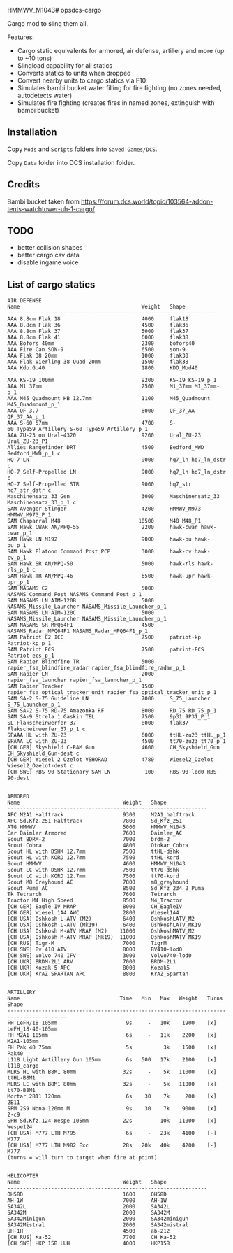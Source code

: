 HMMWV_M1043# opsdcs-cargo

Cargo mod to sling them all.

Features:
- Cargo static equivalents for armored, air defense, artillery and more (up to ~10 tons)
- Slingload capability for all statics
- Converts statics to units when dropped
- Convert nearby units to cargo statics via F10
- Simulates bambi bucket water filling for fire fighting (no zones needed, autodetects water)
- Simulates fire fighting (creates fires in named zones, extinguish with bambi bucket)

## Installation

Copy `Mods` and `Scripts` folders into `Saved Games/DCS`.

Copy `Data` folder into DCS installation folder.

## Credits

Bambi bucket taken from https://forum.dcs.world/topic/103564-addon-tents-watchtower-uh-1-cargo/

## TODO

- better collision shapes
- better cargo csv data
- disable ingame voice

## List of cargo statics

    AIR DEFENSE
    Name                                       Weight   Shape
    --------------------------------------------------------------------
    AAA 8.8cm Flak 18                          4000     flak18
    AAA 8.8cm Flak 36                          4500     flak36
    AAA 8.8cm Flak 37                          5000     flak37
    AAA 8.8cm Flak 41                          6000     flak38
    AAA Bofors 40mm                            2300     bofors40
    AAA Fire Can SON-9                         6500     son-9
    AAA Flak 38 20mm                           1000     flak30
    AAA Flak-Vierling 38 Quad 20mm             1500     flak38
    AAA Kdo.G.40                               1800     KDO_Mod40 
    
    AAA KS-19 100mm                            9200     KS-19 KS-19_p_1 
    AAA M1 37mm                                2500     M1_37mm M1_37mm-p_1
    AAA M45 Quadmount HB 12.7mm                1100     M45_Quadmount M45_Quadmount_p_1
    AAA QF 3.7                                 8000     QF_37_AA QF_37_AA_p_1
    AAA S-60 57mm                              4700     S-60_Type59_Artillery S-60_Type59_Artillery_p_1
    AAA ZU-23 on Ural-4320                     9200     Ural_ZU-23 Ural_ZU-23_P1
    Allies Rangefinder DRT                     4500     Bedford_MWD Bedford_MWD_p_1 c
    HQ-7 LN                                    9000     hq7_ln hq7_ln_dstr c
    HQ-7 Self-Propelled LN                     9000     hq7_ln hq7_ln_dstr c
    HQ-7 Self-Propelled STR                    9000     hq7_str hq7_str_dstr c
    Maschinensatz 33 Gen                       3000     Maschinensatz_33 Maschinensatz_33_p_1 c
    SAM Avenger Stinger                        4200     HMMWV_M973 HMMWV_M973_P_1
    SAM Chaparral M48                         10500     M48 M48_P1
    SAM Hawk CWAR AN/MPQ-55                    2200     hawk-cwar hawk-cwar_p_1
    SAM Hawk LN M192                           9000     hawk-pu hawk-pu_p_1
    SAM Hawk Platoon Command Post PCP          3000     hawk-cv hawk-cv_p_1
    SAM Hawk SR AN/MPQ-50                      5000     hawk-rls hawk-rls_p_1 c
    SAM Hawk TR AN/MPQ-46                      6500     hawk-upr hawk-upr_p_1
    SAM NASAMS C2                              5000     NASAMS_Command_Post NASAMS_Command_Post_p_1
    SAM NASAMS LN AIM-120B                     5000     NASAMS_Missile_Launcher NASAMS_Missile_Launcher_p_1
    SAM NASAMS LN AIM-120C                     5000     NASAMS_Missile_Launcher NASAMS_Missile_Launcher_p_1
    SAM NASAMS SR MPQ64F1                      4500     NASAMS_Radar_MPQ64F1 NASAMS_Radar_MPQ64F1_p_1
    SAM Patriot C2 ICC                         7500     patriot-kp Patriot-kp_p_1
    SAM Patriot ECS                            7500     patriot-ECS Patriot-ecs_p_1
    SAM Rapier Blindfire TR                    5000     rapier_fsa_blindfire_radar rapier_fsa_blindfire_radar_p_1
    SAM Rapier LN                              2000     rapier_fsa_launcher rapier_fsa_launcher_p_1
    SAM Rapier Tracker                         1500     rapier_fsa_optical_tracker_unit rapier_fsa_optical_tracker_unit_p_1
    SAM SA-2 S-75 Guideline LN                 7000     S_75_Launcher S_75_Launcher_p_1
    SAM SA-2 S-75 RD-75 Amazonka RF            8000     RD_75 RD_75_p_1
    SAM SA-9 Strela 1 Gaskin TEL               7500     9p31 9P31_P_1
    SL Flakscheinwerfer 37                     8000     flak37 Flakscheinwerfer_37_p_1 c
    SPAAA HL with ZU-23                        6000     ttHL-zu23 ttHL_p_1
    SPAAA LC with ZU-23                        4500     tt70-zu23 tt70_p_1
    [CH GER] Skyshield C-RAM Gun               4600     CH_Skyshield_Gun CH_Skyshield_Gun-dest c
    [CH GER] Wiesel 2 Ozelot VSHORAD           4780     Wiesel2_Ozelot Wiesel2_Ozelot-dest c
    [CH SWE] RBS 90 Stationary SAM LN           100     RBS-90-lod0 RBS-90-dest


    ARMORED
    Name                                 Weight   Shape
    ----------------------------------------------------------------
    APC M2A1 Halftrack                   9300     M2A1_halftrack
    APC Sd.Kfz.251 Halftrack             7800     Sd_Kfz_251
    ATG HMMWV                            5000     HMMWV_M1045
    Car Daimler Armored                  7600     Daimler_AC
    Scout BDRM-2                         7000     brdm-2
    Scout Cobra                          4800     Otokar_Cobra
    Scout HL with DSHK 12.7mm            7500     ttHL-dshk
    Scout HL with KORD 12.7mm            7500     ttHL-kord
    Scout HMMWV                          4600     HMMWV_M1043
    Scout LC with DSHK 12.7mm            7500     tt70-dshk
    Scout LC with KORD 12.7mm            7500     tt70-kord
    Scout M8 Greyhound AC                7800     m8_greyhound
    Scout Puma AC                        8500     Sd_Kfz_234_2_Puma
    Tk Tetrarch                          7600     Tetrarch
    Tractor M4 High Speed                8500     M4_Tractor
    [CH GER] Eagle IV MRAP               8000     CH_EagleIV
    [CH GER] Wiesel 1A4 AWC              2800     Wiesel1A4
    [CH USA] Oshkosh L-ATV (M2)          6400     OshkoshLATV_M2
    [CH USA] Oshkosh L-ATV (Mk19)        6400     OshkoshLATV_MK19
    [CH USA] Oshkosh M-ATV MRAP (M2)    11000     OshkoshMATV_M2
    [CH USA] Oshkosh M-ATV MRAP (Mk19)  11000     OshkoshMATV_MK19
    [CH RUS] Tigr-M                      7000     TigrM
    [CH SWE] Bv 410 ATV                  8000     BV410-lod0
    [CH SWE] Volvo 740 IFV               3000     Volvo740-lod0
    [CH UKR] BRDM-2L1 ARV                7000     BRDM-2L1
    [CH UKR] Kozak-5 APC                 8000     Kozak5
    [CH UKR] KrAZ SPARTAN APC            8800     KrAZ_Spartan


    ARTILLERY
    Name                                Time   Min   Max   Weight   Turns   Shape
    -----------------------------------------------------------------------------------------
    FH LeFH/18 105mm                      9s     -   10k    1900    [x]     LeFH_18-40-105mm
    FH M2A1 105mm                         6s     -   11k    2200    [x]     M2A1-105mm
    FH Pak 40 75mm                        5s          3k    1500    [x]     Pak40
    L118 Light Artillery Gun 105mm        6s   500   17k    2100    [x]     l118_cargo
    MLRS HL with B8M1 80mm               32s     -    5k   11000    [x]     ttHL-B8M1
    MLRS LC with B8M1 80mm               32s     -    5k   11000    [x]     tt70-B8M1
    Mortar 2B11 120mm                     6s    30    7k     200    [x]     2B11
    SPM 2S9 Nona 120mm M                  9s    30    7k    9000    [x]     2-c9
    SPH Sd.Kfz.124 Wespe 105mm           22s     -   10k   11000    [x]     Wespe124
    [CH USA] M777 LTH M795                6s     -   23k    4100    [-]     M777
    [CH USA] M777 LTH M982 Exc           28s   20k   40k    4200    [-]     M777
    (turns = will turn to target when fire at point)


    HELICOPTER
    Name                                 Weight   Shape
    ----------------------------------------------------------------
    OH58D                                1600     OH58D
    AH-1W                                7000     AH-1W
    SA342L                               2000     SA342L
    SA342M                               2000     SA342M
    SA342Minigun                         2000     SA342minigun
    SA342Mistral                         2000     SA342mistral
    UH-1H                                4500     ab-212
    [CH RUS] Ka-52                       7700     CH_Ka-52
    [CH SWE] HKP 15B LUH                 4000     HKP15B

